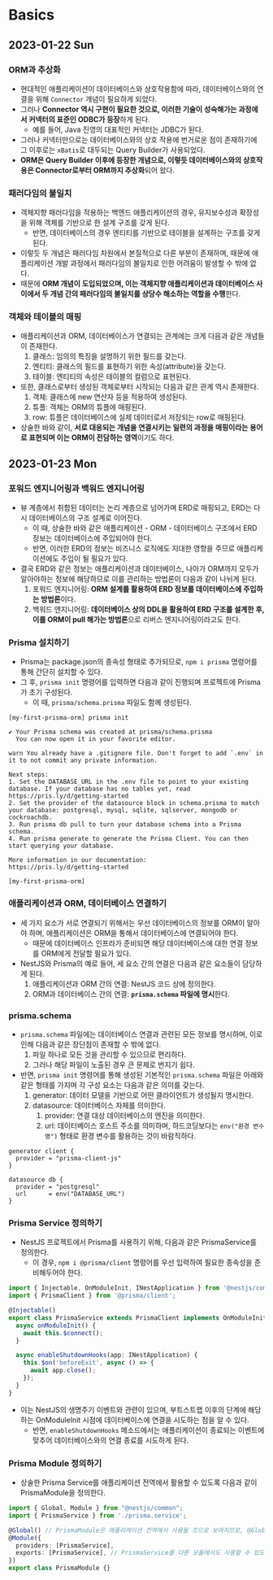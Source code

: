# Basics
## 2023-01-22 Sun
### ORM과 추상화 
* 현대적인 애플리케이션이 데이터베이스와 상호작용함에 따라, 데이터베이스와의 연결을 위해 `Connector` 개념이 필요하게 되었다.
* 그러나 **Connector 역시 구현이 필요한 것으로, 이러한 기술이 성숙해가는 과정에서 커넥터의 표준인 ODBC가 등장**하게 된다.
  * 예를 들어, Java 진영의 대표적인 커넥터는 JDBC가 된다.
* 그러나 커넥터만으로는 데이터베이스와의 상호 작용에 번거로운 점이 존재하기에 그 이후로는 `xBatis`로 대두되는 Query Builder가 사용되었다.
* **ORM은 Query Builder 이후에 등장한 개념으로, 이렇듯 데이터베이스와의 상호작용은 Connector로부터 ORM까지 추상화**되어 왔다.

### 패러다임의 불일치
* 객체지향 패러다임을 적용하는 백엔드 애플리케이션의 경우, 유지보수성과 확장성을 위해 객체를 기반으로 한 설계 구조를 갖게 된다.
  * 반면, 데이터베이스의 경우 엔티티를 기반으로 테이블을 설계하는 구조를 갖게 된다.
* 이렇듯 두 개념은 패러다임 차원에서 본질적으로 다른 부분이 존재하며, 때문에 애플리케이션 개발 과정에서 패러다임의 불일치로 인한 어려움이 발생할 수 밖에 없다.
* 때문에 **ORM 개념이 도입되었으며, 이는 객체지향 애플리케이션과 데이터베이스 사이에서 두 개념 간의 패러다임의 불일치를 상당수 해소하는 역할을 수행**한다.

### 객체와 테이블의 매핑
* 애플리케이션과 ORM, 데이터베이스가 연결되는 관계에는 크게 다음과 같은 개념들이 존재한다.
  1. 클래스: 임의의 특징을 설명하기 위한 필드를 갖는다.
  2. 엔티티: 클래스의 필드를 표현하기 위한 속성(attribute)을 갖는다.
  3. 테이블: 엔티티의 속성은 테이블의 컬럼으로 표현된다.
* 또한, 클래스로부터 생성된 객체로부터 시작되는 다음과 같은 관계 역시 존재한다.
  1. 객체: 클래스에 new 연산자 등을 적용하여 생성된다.
  2. 튜플: 객체는 ORM의 튜플에 매핑된다.
  3. row: 튜플은 데이터베이스에 실제 데이터로서 저장되는 row로 매핑된다.
* 상술한 바와 같이, **서로 대응되는 개념을 연결시키는 일련의 과정을 매핑이라는 용어로 표현되며 이는 ORM이 전담하는 영역**이기도 하다.

## 2023-01-23 Mon
### 포워드 엔지니어링과 백워드 엔지니어링
* 뷰 계층에서 취합된 데이터는 논리 계층으로 넘어가며 ERD로 매핑되고, ERD는 다시 데이터베이스의 구조 설계로 이어진다.
  * 이 때, 상술한 바와 같은 애플리케이션 - ORM - 데이터베이스 구조에서 ERD 정보는 데이터베이스에 주입되어야 한다.
  * 반면, 이러한 ERD의 정보는 비즈니스 로직에도 지대한 영향을 주므로 애플리케이션에도 주입이 될 필요가 있다.
* 결국 ERD와 같은 정보는 애플리케이션과 데이터베이스, 나아가 ORM까지 모두가 알아야하는 정보에 해당하므로 이를 관리하는 방법론이 다음과 같이 나뉘게 된다.
  1. 포워드 엔지니어링: **ORM 설계를 활용하여 ERD 정보를 데이터베이스에 주입하는 방법론**이다.
  2. 백워드 엔지니어링: **데이터베이스 상의 DDL을 활용하여 ERD 구조를 설계한 후, 이를 ORM이 pull 해가는 방법론**으로 리버스 엔지니어링이라고도 한다.

### Prisma 설치하기
* Prisma는 package.json의 종속성 형태로 추가되므로, `npm i prisma` 명령어를 통해 간단히 설치할 수 있다.
* 그 후, `prisma init` 명령어를 입력하면 다음과 같이 진행되며 프로젝트에 Prisma가 초기 구성된다.
  * 이 때, `prisma/schema.prisma` 파일도 함께 생성된다.
```shell
[my-first-prisma-orm] prisma init

✔ Your Prisma schema was created at prisma/schema.prisma
  You can now open it in your favorite editor.

warn You already have a .gitignore file. Don't forget to add `.env` in it to not commit any private information.

Next steps:
1. Set the DATABASE_URL in the .env file to point to your existing database. If your database has no tables yet, read https://pris.ly/d/getting-started
2. Set the provider of the datasource block in schema.prisma to match your database: postgresql, mysql, sqlite, sqlserver, mongodb or cockroachdb.
3. Run prisma db pull to turn your database schema into a Prisma schema.
4. Run prisma generate to generate the Prisma Client. You can then start querying your database.

More information in our documentation:
https://pris.ly/d/getting-started
    
[my-first-prisma-orm]
```

### 애플리케이션과 ORM, 데이터베이스 연결하기
* 세 가지 요소가 서로 연결되기 위해서는 우선 데이터베이스의 정보를 ORM이 알아야 하며, 애플리케이션은 ORM을 통해서 데이터베이스에 연결되어야 한다.
  * 때문에 데이터베이스 인프라가 준비되면 해당 데이터베이스에 대한 연결 정보를 ORM에게 전달할 필요가 있다.
* NestJS와 Prisma의 예로 들어, 세 요소 간의 연결은 다음과 같은 요소들이 담당하게 된다.
  1. 애플리케이션과 ORM 간의 연결: NestJS 코드 상에 정의한다.
  2. ORM과 데이터베이스 간의 연결: **`prisma.schema` 파일에 명시**한다.

### prisma.schema
* `prisma.schema` 파일에는 데이터베이스 연결과 관련된 모든 정보를 명시하며, 이로 인해 다음과 같은 장단점이 존재할 수 밖에 없다.
  1. 파일 하나로 모든 것을 관리할 수 있으므로 편리하다.
  2. 그러나 해당 파일이 노출된 경우 큰 문제로 번지기 쉽다.
* 반면, `prisma init` 명령어를 통해 생성된 기본적인 `prisma.schema` 파일은 아래와 같은 형태를 가지며 각 구성 요소는 다음과 같은 의미를 갖는다.
  1. generator: 데이터 모델을 기반으로 어떤 클라이언트가 생성될지 명시한다.
  2. datasource: 데이터베이스 자체를 의미한다.
     1. provider: 연결 대상 데이터베이스의 엔진을 의미한다.
     2. url: 데이터베이스 호스트 주소를 의미하며, 하드코딩보다는 `env("환경 변수명")` 형태로 환경 변수를 활용하는 것이 바람직하다.
```
generator client {
  provider = "prisma-client-js"
}

datasource db {
  provider = "postgresql"
  url      = env("DATABASE_URL")
}
```

### Prisma Service 정의하기
* NestJS 프로젝트에서 Prisma를 사용하기 위해, 다음과 같은 PrismaService를 정의한다.
  * 이 경우, `npm i @prisma/client` 명령어를 우선 입력하여 필요한 종속성을 준비해두어야 한다.
```typescript
import { Injectable, OnModuleInit, INestApplication } from '@nestjs/common';
import { PrismaClient } from '@prisma/client';

@Injectable()
export class PrismaService extends PrismaClient implements OnModuleInit {
  async onModuleInit() {
    await this.$connect();
  }

  async enableShutdownHooks(app: INestApplication) {
    this.$on('beforeExit', async () => {
      await app.close();
    });
  }
}
```
* 이는 NestJS의 생명주기 이벤트와 관련이 있으며, 부트스트랩 이후의 단계에 해당하는 OnModuleInit 시점에 데이터베이스에 연결을 시도하는 점을 알 수 있다.
  * 반면, `enableShutdownHooks` 메소드에서는 애플리케이션이 종료되는 이벤트에 맞추어 데이터베이스와의 연결 종료를 시도하게 된다.

### Prisma Module 정의하기
* 상술한 Prisma Service를 애플리케이션 전역에서 활용할 수 있도록 다음과 같이 PrismaModule을 정의한다.
```typescript
import { Global, Module } from "@nestjs/common";
import { PrismaService } from './prisma.service';

@Global() // PrismaModule은 애플리케이션 전역에서 사용될 것으로 보여지므로, @Global() 데코레이터를 명시한다.
@Module({
  providers: [PrismaService],
  exports: [PrismaService], // PrismaService를 다른 모듈에서도 사용할 수 있도록 export한다.
})
export class PrismaModule {}
```